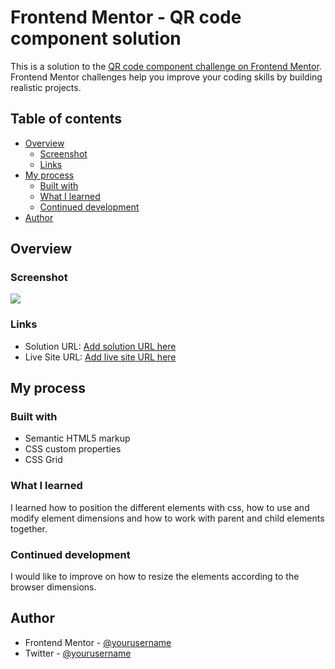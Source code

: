# Frontend Mentor - QR code component solution

This is a solution to the [QR code component challenge on Frontend Mentor](https://www.frontendmentor.io/challenges/qr-code-component-iux_sIO_H). Frontend Mentor challenges help you improve your coding skills by building realistic projects. 

## Table of contents

- [Overview](#overview)
  - [Screenshot](#screenshot)
  - [Links](#links)
- [My process](#my-process)
  - [Built with](#built-with)
  - [What I learned](#what-i-learned)
  - [Continued development](#continued-development)
- [Author](#author)



## Overview

### Screenshot

![](./screenshot.jpg)

### Links

- Solution URL: [Add solution URL here](https://your-solution-url.com)
- Live Site URL: [Add live site URL here](https://your-live-site-url.com)

## My process

### Built with

- Semantic HTML5 markup
- CSS custom properties
- CSS Grid

### What I learned

I learned how to position the different elements with css, how to use and modify element dimensions and how to work with parent and child elements together. 


### Continued development
I would like to improve on how to resize the elements according to the browser dimensions.

## Author

- Frontend Mentor - [@yourusername](https://www.frontendmentor.io/profile/spectrxtt)
- Twitter - [@yourusername](https://www.twitter.com/SPECTRE_tt)
